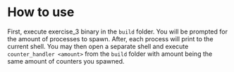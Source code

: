 # How to use

First, execute exercise_3 binary in the `build` folder. You will be prompted for the amount of processes to spawn. After, each process will print to the current shell. You may then open a separate shell and execute `counter_handler <amount>` from the `build` folder with amount being the same amount of counters you spawned.
